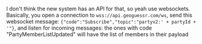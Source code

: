 I don't think the new system has an API for that, so yeah use websockets. Basically, you open a connection to `wss://api.geoguessr.com/ws`, send this websocket message: `{"code":"Subscribe","topic":"partyv2:' + partyId + '"}`, and listen for incoming messages: the ones with code "PartyMemberListUpdated" will have the list of members in their payload